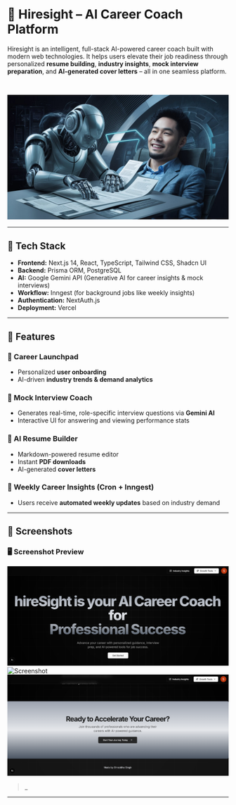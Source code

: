 # 🧠 Hiresight – AI Career Coach Platform

Hiresight is an intelligent, full-stack AI-powered career coach built with modern web technologies. It helps users elevate their job readiness through personalized **resume building**, **industry insights**, **mock interview preparation**, and **AI-generated cover letters** – all in one seamless platform.

<br/>

![Hiresight Banner](./public/banner.jpeg)

---

## 🚀 Tech Stack

- **Frontend:** Next.js 14, React, TypeScript, Tailwind CSS, Shadcn UI  
- **Backend:** Prisma ORM, PostgreSQL  
- **AI:** Google Gemini API (Generative AI for career insights & mock interviews)  
- **Workflow:** Inngest (for background jobs like weekly insights)  
- **Authentication:** NextAuth.js  
- **Deployment:** Vercel

---

## 🧩 Features

### 🎯 Career Launchpad
- Personalized **user onboarding**
- AI-driven **industry trends & demand analytics**

### 🤖 Mock Interview Coach
- Generates real-time, role-specific interview questions via **Gemini AI**
- Interactive UI for answering and viewing performance stats

### 📄 AI Resume Builder
- Markdown-powered resume editor
- Instant **PDF downloads**
- AI-generated **cover letters**

### 🔁 Weekly Career Insights (Cron + Inngest)
- Users receive **automated weekly updates** based on industry demand

---



## 📸 Screenshots

### 🖥️ Screenshot Preview
![Dashboard](./public/dashboard.png)
![Screenshot](./public/dashboard1.png)
![Screenshot](./public/dashboard2.png)


> _

---

